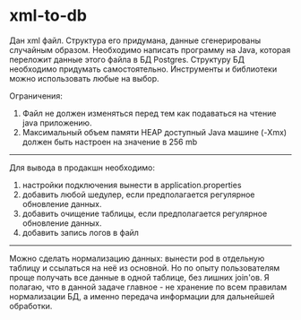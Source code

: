 # xml-to-db

Дан xml файл. Структура его придумана, данные сгенерированы случайным образом.
Необходимо написать программу на Java, которая переложит данные этого файла в БД Postgres.
Структуру БД необходимо придумать самостоятельно.
Инструменты и библиотеки можно использовать любые на выбор.

Ограничения:
1. Файл не должен изменяться перед тем как подаваться на чтение java приложению.
2. Максимальный объем памяти HEAP доступный Java машине (-Xmx) должен быть настроен на значение в 256 mb
-------------

Для вывода в продакшн необходимо:

1) настройки подключения вынести в application.properties
2) добавить любой шедулер, если предполагается регулярное обновление данных.
3) добавить очищение таблицы, если предполагается регулярное обновление данных.
4) добавить запись логов в файл

--------------

Можно сделать нормализацию данных: вынести pod в отдельную таблицу и ссылаться на неё из основной.
Но по опыту пользователям проще получать все данные в одной таблице, без лишних join'ов. 
Я полагаю, что в данной задаче главное - не хранение по всем правилам нормализации БД, 
а именно передача информации для дальнейшей обработки.